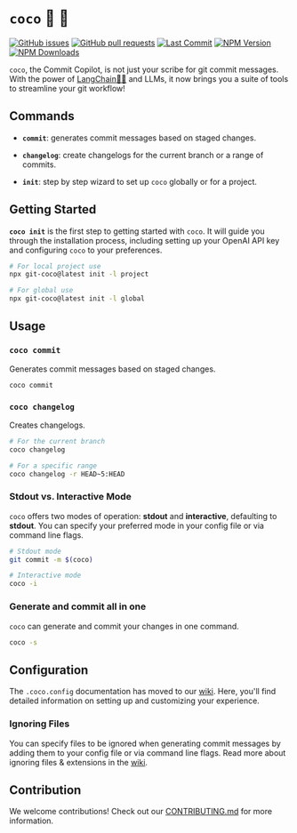 # `coco` 🤖 🦍

[![GitHub issues](https://img.shields.io/github/issues/gfargo/coco)](https://github.com/gfargo/coco/issues)
[![GitHub pull requests](https://img.shields.io/github/issues-pr/gfargo/coco)](https://github.com/gfargo/coco/pulls)
[![Last Commit](https://img.shields.io/github/last-commit/gfargo/coco)](https://github.com/gfargo/coco/tree/main)
[![NPM Version](https://img.shields.io/npm/v/git-coco.svg)](https://www.npmjs.com/package/git-coco)
[![NPM Downloads](https://img.shields.io/npm/dt/git-coco.svg)](https://www.npmjs.com/package/git-coco)

`coco`, the Commit Copilot, is not just your scribe for git commit messages. With the power of [LangChain🦜🔗](https://js.langchain.com/) and LLMs, it now brings you a suite of tools to streamline your git workflow!

## Commands

- **`commit`**: generates commit messages based on staged changes.

- **`changelog`**: create changelogs for the current branch or a range of commits.

- **`init`**: step by step wizard to set up `coco` globally or for a project.

## Getting Started

**`coco init`** is the first step to getting started with `coco`. It will guide you through the installation process, including setting up your OpenAI API key and configuring `coco` to your preferences.

```bash
# For local project use
npx git-coco@latest init -l project

# For global use
npx git-coco@latest init -l global
```

## Usage

### **`coco commit`**

Generates commit messages based on staged changes.

```bash
coco commit
```

### **`coco changelog`**

Creates changelogs.

```bash
# For the current branch
coco changelog

# For a specific range
coco changelog -r HEAD~5:HEAD
```


### Stdout vs. Interactive Mode

`coco` offers two modes of operation: **stdout** and **interactive**, defaulting to **stdout**. You can specify your preferred mode in your config file or via command line flags.

```bash
# Stdout mode
git commit -m $(coco)

# Interactive mode
coco -i
```

### Generate and commit all in one

`coco` can generate and commit your changes in one command.

```bash
coco -s
```

## Configuration

The `.coco.config` documentation has moved to our [wiki](https://github.com/gfargo/coco/wiki/Config-Overview). Here, you'll find detailed information on setting up and customizing your experience.

### **Ignoring Files**

You can specify files to be ignored when generating commit messages by adding them to your config file or via command line flags.  Read more about ignoring files & extensions in the [wiki](https://github.com/gfargo/coco/wiki/Ignoring-Files-&-Extensions).


## Contribution

We welcome contributions! Check out our [CONTRIBUTING.md](CONTRIBUTING.md) for more information.